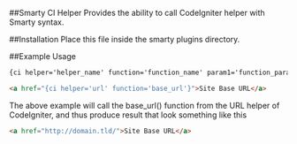 ##Smarty CI Helper
Provides the ability to call CodeIgniter helper with Smarty syntax. 

##Installation
Place this file inside the smarty plugins directory.

##Example Usage
```html
{ci helper='helper_name' function='function_name' param1='function_param1' param2='function_param2'}
```

```html
<a href="{ci helper='url' function='base_url'}">Site Base URL</a>
```
The above example will call the base_url() function from the URL helper of CodeIgniter, and thus produce result that look something like this

```html
<a href="http://domain.tld/">Site Base URL</a>
```